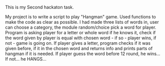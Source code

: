 This is my Second hackaton task.

My project is to write a script to play "Hangman" game.
Used functions to make the code as clear as possible.
I had made three lists of words in, user can choose a category, the module random/choice pick a word for player.
Program is asking player for a letter or whole word if he knows it, check if the word given by player
is equal with chosen word - if so - player wins, if not - game is going on.
If player gives a letter, program checks if it was given before, if it in the chosen word and returns
info and prints parts of hangman if it is needed.
If player guess the word before 12 round, he wins...
If not... he HANGS...


